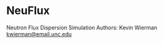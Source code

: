 NeuFlux
=======

Neutron Flux Dispersion Simulation
Authors:
	Kevin Wierman <kwierman@email.unc.edu>